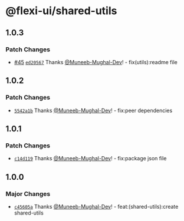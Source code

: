 # @flexi-ui/shared-utils

## 1.0.3

### Patch Changes

- [#45](https://github.com/flexi-ui/flexi-ui/pull/45) [`ed20567`](https://github.com/flexi-ui/flexi-ui/commit/ed2056717f394ae3ac302f44026bebe7b4fe14aa) Thanks [@Muneeb-Mughal-Dev](https://github.com/Muneeb-Mughal-Dev)! - fix(utils):readme file

## 1.0.2

### Patch Changes

- [`5542a1b`](https://github.com/flexi-ui/flexi-ui/commit/5542a1b194188817ac0bd3a937ae7f1edb9704ee) Thanks [@Muneeb-Mughal-Dev](https://github.com/Muneeb-Mughal-Dev)! - fix:peer dependencies

## 1.0.1

### Patch Changes

- [`c14d119`](https://github.com/flexi-ui/flexi-ui/commit/c14d1193c05c42d4c05b8d18e46d91ca485e6c6c) Thanks [@Muneeb-Mughal-Dev](https://github.com/Muneeb-Mughal-Dev)! - fix:package json file

## 1.0.0

### Major Changes

- [`c45605a`](https://github.com/flexi-ui/flexi-ui/commit/c45605ad5ed990caa6bd581283fff8d2b0b118d8) Thanks [@Muneeb-Mughal-Dev](https://github.com/Muneeb-Mughal-Dev)! - feat:(shared-utils):create shared-utils
